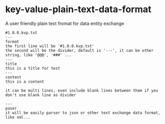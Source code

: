 # key-value-plain-text-data-format
A user friendly plain text fromat for data entity exchange

```text
#1.0.0.kvp.txt
---
format
the first line will be '#1.0.0.kvp.txt'
the second will be the divider, default is '---', it can be other string, like '@@@', '###' ...
---
title
this is a title for test
---
content
this is a content

it can be multi lines, even include blank lines between them if you don't use blank line as divider

---
paser
it will be easily parser to json or other text exchange data format, like xml...
```
